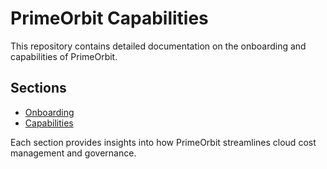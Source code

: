 # PrimeOrbit Capabilities

This repository contains detailed documentation on the onboarding and capabilities of PrimeOrbit.

## Sections

- [Onboarding](docs/onboarding/README.md)
- [Capabilities](docs/capabilities/README.md)

Each section provides insights into how PrimeOrbit streamlines cloud cost management and governance.
